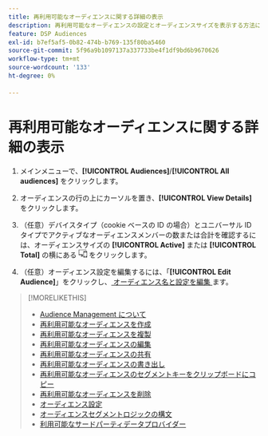 ```yaml
---
title: 再利用可能なオーディエンスに関する詳細の表示
description: 再利用可能なオーディエンスの設定とオーディエンスサイズを表示する方法について説明します。
feature: DSP Audiences
exl-id: b7ef5af5-0b82-474b-b769-135f80ba5460
source-git-commit: 5f96a9b1097137a337733be4f1df9bd6b9670626
workflow-type: tm+mt
source-wordcount: '133'
ht-degree: 0%

---
```


# 再利用可能なオーディエンスに関する詳細の表示

1. メインメニューで、**[!UICONTROL Audiences]**/**[!UICONTROL All audiences]** をクリックします。

1. オーディエンスの行の上にカーソルを置き、**[!UICONTROL View Details]** をクリックします。

1. （任意）デバイスタイプ（cookie ベースの ID の場合）とユニバーサル ID タイプでアクティブなオーディエンスメンバーの数または合計を確認するには、オーディエンスサイズの **[!UICONTROL Active]** または **[!UICONTROL Total]** の横にある ![ デバイスの分類 ](/help/dsp/assets/device-breakdown.png) をクリックします。

1. （任意）オーディエンス設定を編集するには、「**[!UICONTROL Edit Audience]**」をクリックし、[ オーディエンス名と設定を編集 ](reusable-audience-edit.md) ます。

>[!MORELIKETHIS]
>
>* [Audience Management について ](audience-about.md)
>* [ 再利用可能なオーディエンスを作成 ](reusable-audience-create.md)
>* [ 再利用可能なオーディエンスを複製 ](reusable-audience-duplicate.md)
>* [ 再利用可能なオーディエンスの編集 ](reusable-audience-edit.md)
>* [ 再利用可能なオーディエンスの共有 ](reusable-audience-share.md)
>* [ 再利用可能なオーディエンスの書き出し ](reusable-audience-export.md)
>* [ 再利用可能なオーディエンスのセグメントキーをクリップボードにコピー ](reusable-audience-clipboard.md)
>* [ 再利用可能なオーディエンスを削除 ](reusable-audience-delete.md)
>* [ オーディエンス設定 ](audience-settings.md)
>* [ オーディエンスセグメントロジックの構文 ](audience-segment-logic-syntax.md)
>* [ 利用可能なサードパーティデータプロバイダー ](third-party-data-providers.md)

